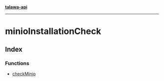 [**talawa-api**](../README.md)

***

# minioInstallationCheck

## Index

### Functions

- [checkMinio](functions/checkMinio.md)
